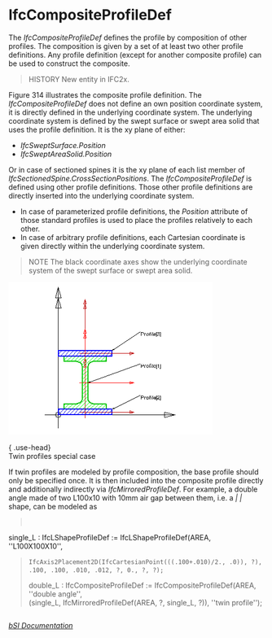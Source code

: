IfcCompositeProfileDef
======================
The _IfcCompositeProfileDef_ defines the profile by composition of other
profiles. The composition is given by a set of at least two other profile
definitions. Any profile definition (except for another composite profile) can
be used to construct the composite.  
  
> HISTORY  New entity in IFC2x.  
  
Figure 314 illustrates the composite profile definition. The
_IfcCompositeProfileDef_ does not define an own position coordinate system, it
is directly defined in the underlying coordinate system. The underlying
coordinate system is defined by the swept surface or swept area solid that
uses the profile definition. It is the xy plane of either:  
  
* _IfcSweptSurface.Position_  
* _IfcSweptAreaSolid.Position_  
  
Or in case of sectioned spines it is the xy plane of each list member of
_IfcSectionedSpine.CrossSectionPositions_. The _IfcCompositeProfileDef_ is
defined using other profile definitions. Those other profile definitions are
directly inserted into the underlying coordinate system.  
  
* In case of parameterized profile definitions, the _Position_ attribute of those standard profiles is used to place the profiles relatively to each other.  
* In case of arbitrary profile definitions, each Cartesian coordinate is given directly within the underlying coordinate system.  
  
> NOTE  The black coordinate axes show the underlying coordinate system of the
> swept surface or swept area solid.  
  
!["composite"](figures/ifccompositeprofiledef-layout1.gif "Figure 314")  
  
{ .use-head}  
Twin profiles special case  
  
If twin profiles are modeled by profile composition, the base profile should
only be specified once. It is then included into the composite profile
directly and additionally indirectly via _IfcMirroredProfileDef_. For example,
a double angle made of two L100x10 with 10mm air gap between them, i.e. a _|
|_ shape, can be modeled as  
  
>  
> ```  
>  
single_L : IfcLShapeProfileDef := IfcLShapeProfileDef(AREA, ''L100X100X10'',  
>     IfcAxis2Placement2D(IfcCartesianPoint(((.100+.010)/2., .0)), ?),  
>     .100, .100, .010, .012, ?, 0., ?, ?);  
>  
> double_L : IfcCompositeProfileDef := IfcCompositeProfileDef(AREA, ''double
> angle'',  
>     (single_L, IfcMirroredProfileDef(AREA, ?, single_L, ?)), ''twin
> profile'');  
  
> ```  
[ _bSI
Documentation_](https://standards.buildingsmart.org/IFC/DEV/IFC4_2/FINAL/HTML/schema/ifcprofileresource/lexical/ifccompositeprofiledef.htm)



